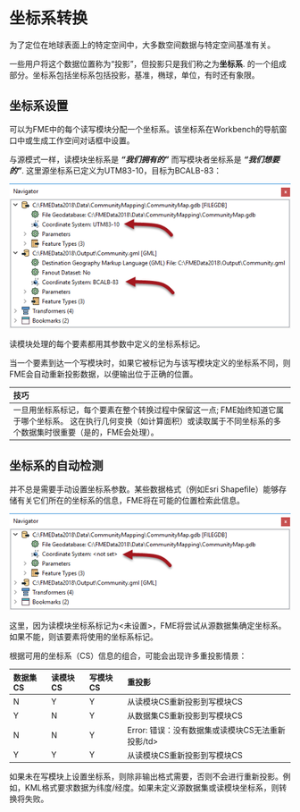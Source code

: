 # 坐标系转换

为了定位在地球表面上的特定空间中，大多数空间数据与特定空间基准有关。

一些用户将这个数据位置称为“投影”，但投影只是我们称之为**坐标系**. 的一个组成部分。坐标系包括坐标系包括投影，基准，椭球，单位，有时还有象限。

## 坐标系设置

可以为FME中的每个读写模块分配一个坐标系。该坐标系在Workbench的导航窗口中或生成工作空间对话框中设置。

与源模式一样，读模块坐标系是 _**“我们拥有的”**_ 而写模块者坐标系是 _**“我们想要的”**_. 这里源坐标系已定义为UTM83-10，目标为BCALB-83：

![](../../.gitbook/assets/img2.038.coordinatesystemparameters.png)

读模块处理的每个要素都用其参数中定义的坐标系标记。

当一个要素到达一个写模块时，如果它被标记为与该写模块定义的坐标系不同，则FME会自动重新投影数据，以便输出位于正确的位置。

|  技巧 |
| :--- |
|  一旦用坐标系标记，每个要素在整个转换过程中保留这一点; FME始终知道它属于哪个坐标系。  这在执行几何变换（如计算面积）或读取属于不同坐标系的多个数据集时很重要（是的，FME会处理）。 |

## 坐标系的自动检测

并不总是需要手动设置坐标系参数。某些数据格式（例如Esri Shapefile）能够存储有关它们所在的坐标系的信息，FME将在可能的位置检索此信息。

![](../../.gitbook/assets/img2.039.coordinatesystemparametersunset.png)

这里，因为读模块坐标系标记为&lt;未设置&gt;，FME将尝试从源数据集确定坐标系。如果不能，则该要素将使用的坐标系标记。

根据可用的坐标系（CS）信息的组合，可能会出现许多重投影情景：

| 数据集CS | 读模块CS | 写模块CS | 重投影 |
| :--- | :--- | :--- | :--- |
| N | Y | Y | 从读模块CS重新投影到写模块CS |
| Y | N | Y | 从数据集CS重新投影到写模块CS |
| N | N | Y | Error: 错误：没有数据集或读模块CS无法重新投影/td&gt; |
| Y | Y | Y | 从读模块CS重新投影到写模块CS |

如果未在写模块上设置坐标系，则除非输出格式需要，否则不会进行重新投影。例如，KML格式要求数据为纬度/经度。如果未定义源数据集或读模块坐标系，则转换将失败。

